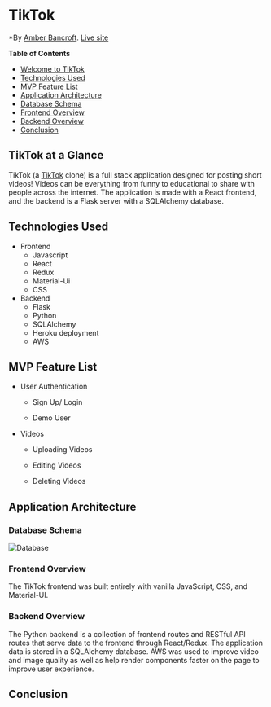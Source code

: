 # TikTok
<!-- <img width="1440" alt="splashpage" src="https://user-images.githubusercontent.com/77598204/135312951-8b422903-fcb9-41fa-99f9-f20d5a3a61e6.png"> -->

*By [Amber Bancroft](https://github.com/AmberBancroft).
[Live site](https://tiktokcapstoneproject.herokuapp.com/)

**Table of Contents**
* [Welcome to TikTok](#TikTok-at-a-glance)
* [Technologies Used](#technologies-used)
* [MVP Feature List](#mvp-feature-list)
* [Application Architecture](#application-architecture)
* [Database Schema](#database-schema)
* [Frontend Overview](#frontend-overview)
* [Backend Overview](#backend-overview)
* [Conclusion](#conclusion)

## TikTok at a Glance
TikTok (a [TikTok](https://www.tiktok.com/) clone) is a full stack application designed for posting short videos! Videos can be everything from funny to educational to share with people across the internet. The application is made with a React frontend, and the backend is a Flask server with a SQLAlchemy database.

## Technologies Used
- Frontend
  - Javascript
  - React
  - Redux
  - Material-Ui
  - CSS
- Backend
  - Flask
  - Python
  - SQLAlchemy
  - Heroku deployment
  - AWS


<!-- **Key Features**
- Browse through all videos available
- Post, edit, and delete your own videos
- View all comments on videos
- post, edit, and delete your own comments -->


## MVP Feature List
* User Authentication
    * Sign Up/ Login
        
        <!-- Users have the ability to sign up for an account by inputting the requested credentials. -->
        
        <!-- ![Sign Up/Login](https://user-images.githubusercontent.com/77598204/135176306-0cdfcc62-a601-45ae-8e85-4213af5f927d.gif) -->
    * Demo User
        
        <!-- Upon arriving on the splashpage, users have the option to click the "Demo" button to be instantly logged in as the default demo user. This demo account allows them to navigate the application and all of it's authenticated features without formally creating their own account. -->
        
        <!-- ![Demo User](https://user-images.githubusercontent.com/77598204/135175508-ddb1c3a5-d8a9-4889-9921-3616506b6d44.gif) -->
* Videos
    * Uploading Videos
        
        <!-- Authenticated users can upload their own photos, allowing other users to browse their work. To post a story, you will be prompted to input a title and an image file. -->
        
        <!-- ![UploadingPhoto](https://user-images.githubusercontent.com/77598204/135177742-1c2e841e-25fe-4ca6-81c5-458beb0211c9.gif) -->
    * Editing Videos
    
      <!-- Authenticated users can edit the photos they have posted by clicking the edit button. They will then be allowed to edit the title of the desired photo. -->
      

    * Deleting Videos

      <!-- Authenticated users can delete the photos that they've posted by clicking the delete button. They will then be allowed to delete the desired photo. -->
      
        <!-- ![DeletePhoto](https://user-images.githubusercontent.com/77598204/135180252-9232328c-4a8a-47e1-b9d8-042f16c5e6e6.gif) -->

<!-- * Comments
  * Posting Comments
  * Editing Comments
  * Deleting Comments -->


## Application Architecture

### Database Schema
![Database](https://user-images.githubusercontent.com/77598204/135540257-dffa8832-dce8-4d89-b522-45c699cf9bb5.png)

### Frontend Overview
The TikTok frontend was built entirely with vanilla JavaScript, CSS, and Material-UI. 

<!-- We used a combination of form inputs and the Fetch API to provide a fully functional CRUD experience to our users. By utilizing Ajax we are also able to provide a seamlessly integrated experience to our users when they make comments, like stories, or follow other users. -->


### Backend Overview
The Python backend is a collection of frontend routes and RESTful API routes that serve data to the frontend through React/Redux. The application data is stored in a SQLAlchemy database. AWS was used to improve video and image quality as well as help render components faster on the page to improve user experience.

## Conclusion
<!-- I intended to create a clone of Flickr which is a site where you can post photos and engage in the community like many other social media platforms. I strived for a clean minimal look with high functionality. I learned a lot on the process and look forward to improving our design in the future. -->